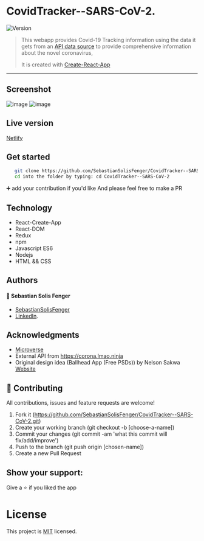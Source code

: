 # CovidTracker--SARS-CoV-2.

<img alt="Version" src="https://img.shields.io/badge/version-1.0.0-blue.svg?cacheSeconds=2592000" />

> This webapp provides Covid-19 Tracking information using the data it gets from an [API data source](https://corona.lmao.ninja) to provide comprehensive information about the novel coronavirus,
>
> It is created with [Create-React-App](https://github.com/facebook/create-react-app)

---


## Screenshot
![image](https://user-images.githubusercontent.com/88522494/175162010-2f467bf1-a165-4303-ab94-fcd7d2a4cb84.png)
![image](https://user-images.githubusercontent.com/88522494/175162162-0d3745c3-d4b0-4302-b968-abf8360bc0a0.png)
</p>

## Live version

<!-- For the live version of this project visit the followinglink. -->
 [Netlify](https://62b39c3500f98100080e64e0--clever-clafoutis-a9f122.netlify.app/)

## Get started

```bash
   git clone https://github.com/SebastianSolisFenger/CovidTracker--SARS-CoV-2.git
   cd into the folder by typing: cd CovidTracker--SARS-CoV-2
```

:heavy_plus_sign: add your contribution if you'd like
And please feel free to make a PR

## Technology

- React-Create-App
- React-DOM
- Redux
- npm
- Javascript ES6
- Nodejs
- HTML && CSS

## Authors

#### :bust_in_silhouette: Sebastian Solis Fenger

- [SebastianSolisFenger](https://github.com/SebastianSolisFenger)
- [LinkedIn](https://www.linkedin.com/in/sebastiansolisfenger/).

## Acknowledgments

- [Microverse](https://www.microverse.org/)
- External API from https://corona.lmao.ninja
- Original design idea (Ballhead App (Free PSDs)) by Nelson Sakwa [Website](<https://www.behance.net/gallery/31579789/Ballhead-App-(Free-PSDs)>)

## 🤝 Contributing

All contributions, issues and feature requests are welcome!

1. Fork it (https://github.com/SebastianSolisFenger/CovidTracker--SARS-CoV-2.git)
2. Create your working branch (git checkout -b [choose-a-name])
3. Commit your changes (git commit -am 'what this commit will fix/add/improve')
4. Push to the branch (git push origin [chosen-name])
5. Create a new Pull Request

## Show your support:

Give a :star: if you liked the app

# License

This project is [MIT](LICENSE.md) licensed.
